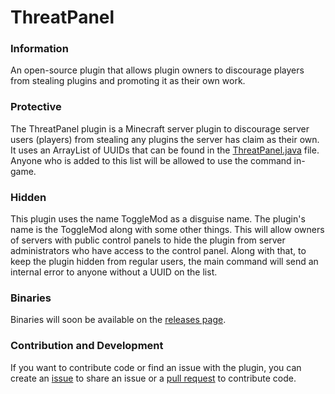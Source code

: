 # ThreatPanel #
### Information ###
An open-source plugin that allows plugin owners to discourage players from stealing plugins and promoting it as their own work.
### Protective ###
The ThreatPanel plugin is a Minecraft server plugin to discourage server users (players) from stealing any plugins the server has claim as their own. It uses an ArrayList of UUIDs that can be found in
the [ThreatPanel.java](https://github.com/SuperSteelYT/ThreatPanel/blob/master/src/main/java/me/superischroma/threatpanel/ThreatPanel.java) file. Anyone who is added to this list will be allowed to use the command in-game.
### Hidden ###
This plugin uses the name ToggleMod as a disguise name. The plugin's name is the ToggleMod along with some other things. This will allow owners of servers with public control panels to hide the plugin
from server administrators who have access to the control panel. Along with that, to keep the plugin hidden from regular users, the main command will send an internal error to anyone without a UUID
on the list.
### Binaries ###
Binaries will soon be available on the [releases page](https://github.com/SuperSteelYT/ThreatPanel/releases).
### Contribution and Development ###
If you want to contribute code or find an issue with the plugin, you can create an [issue](https://github.com/SuperSteelYT/ThreatPanel/issues) to share an issue or a 
[pull request](https://github.com/SuperSteelYT/ThreatPanel/pulls) to contribute code.